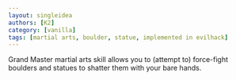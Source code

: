 ```yaml
---
layout: singleidea
authors: [K2]
category: [vanilla]
tags: [martial arts, boulder, statue, implemented in evilhack]
---
```

Grand Master martial arts skill allows you to (attempt to) force-fight boulders and statues to shatter them with your bare hands.
